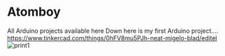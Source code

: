 # Atomboy
All Arduino projects available here
Down here is my first Arduino project....
https://www.tinkercad.com/things/0hFV8mu5PJh-neat-migelo-blad/editel
![print1](https://github.com/ADITYAPANAYAL2022/Atomboy/assets/122459618/f56d1075-8edf-4fdf-8315-780193c709f3)
